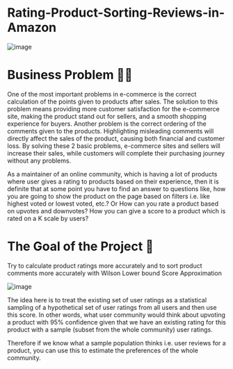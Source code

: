 # Rating-Product-Sorting-Reviews-in-Amazon


![image](https://github.com/oktaydoganyildiz/Rating-Product-Sorting-Reviews-in-Amazon/assets/70387935/dde4403e-2878-4c6e-880b-c8feb5e7fb65)


# Business Problem 👩‍💻
One of the most important problems in e-commerce is the correct calculation of the points given to products after sales. The solution to this problem means providing more customer satisfaction for the e-commerce site, making the product stand out for sellers, and a smooth shopping experience for buyers. Another problem is the correct ordering of the comments given to the products. Highlighting misleading comments will directly affect the sales of the product, causing both financial and customer loss. By solving these 2 basic problems, e-commerce sites and sellers will increase their sales, while customers will complete their purchasing journey without any problems.

As a maintainer of an online community, which is having a lot of products where user gives a rating to products based on their experience, then it is definite that at some point you have to find an answer to questions like, how you are going to show the product on the page based on filters i.e. like highest voted or lowest voted, etc.? Or How can you rate a product based on upvotes and downvotes? How you can give a score to a product which is rated on a K scale by users?

# The Goal of the Project 🎯
Try to calculate product ratings more accurately and to sort product comments more accurately with Wilson Lower bound Score Approximation


![image](https://github.com/oktaydoganyildiz/Rating-Product-Sorting-Reviews-in-Amazon/assets/70387935/8128949a-f954-4e7b-9c03-e233b9ce6cb1)

The idea here is to treat the existing set of user ratings as a statistical sampling of a hypothetical set of user ratings from all users and then use this score. In other words, what user community would think about upvoting a product with 95% confidence given that we have an existing rating for this product with a sample (subset from the whole community) user ratings.

Therefore if we know what a sample population thinks i.e. user reviews for a product, you can use this to estimate the preferences of the whole community.
